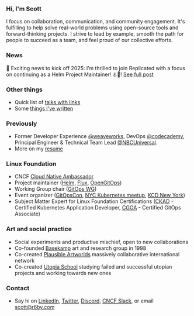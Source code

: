 ### Hi, I'm Scott

I focus on collaboration, communication, and community engagement. It's fulfilling to help solve real-world problems using open-source tools and forward-thinking projects. I strive to lead by example, smooth the path for people to succeed as a team, and feel proud of our collective efforts.

### News
🚀 Exciting news to kick off 2025: I’m thrilled to join Replicated with a focus on continuing as a Helm Project Maintainer! ⚓️🎉! [See full post](https://www.linkedin.com/feed/update/urn:li:activity:7282174839598067712/)

### Other things

- Quick list of [talks with links](https://docs.google.com/document/d/1RvBPFa_3CRi0DeOFlU1GNOzHqmn1NJ5jgA3D-tN4cE0/edit?usp=sharing)
- Some [things I've written](https://docs.google.com/document/d/1MgSbKdB3dI4lWlzpeg3ON4kFpM8UY60892qhmXKF-Uo/edit?usp=sharing)

### Previously
- Former Developer Experience [@weaveworks](https://www.weave.works/), DevOps [@codecademy](https://www.codecademy.com/), Principal Engineer & Technical Team Lead [@NBCUniversal](https://www.nbcuniversal.com/).
- More on my [resume](https://docs.google.com/document/d/1DW6DglPUXgqB_x09xFo25B4uo7bxMxVe9I3bY5eHcr4/edit?usp=sharing)

### Linux Foundation
- CNCF [Cloud Native Ambassador](https://www.cncf.io/people/ambassadors/)
- Project maintainer ([Helm](https://helm.sh/), [Flux](https://fluxcd.io/), [OpenGitOps](https://opengitops.dev/))
- Working Group chair ([GitOps WG](https://github.com/cncf/tag-app-delivery/tree/main/gitops-wg))
- Event organizer ([GitOpsCon](https://events.linuxfoundation.org/cdcon-gitopscon/), [NYC Kubernetes meetup](https://www.meetup.com/new-york-kubernetes-meetup/), [KCD New York](https://community.cncf.io/events/details/cncf-kcd-new-york-presents-kcd-new-york-2024/))
- Subject Matter Expert for Linux Foundation Certifications ([CKAD](https://training.linuxfoundation.org/certification/certified-kubernetes-application-developer-ckad/) - Certified Kubernetes Application Developer, [CGOA](https://training.linuxfoundation.org/certification/certified-gitops-associate-cgoa/) - Certified GitOps Associate)

### Art and social practice
- Social experiments and productive mischief, open to new collaborations
- Co-founded [Basekamp](HTTP://basekamp.com) art and research group in 1998
- Co-created [Plausible Artworlds](https://www.plausibleartworlds.org/) massively collaborative international network
- Co-created [Utopia School](https://www.facebook.com/UtopiaSchool/) studying failed and successful utopian projects and working towards new ones

### Contact
- Say hi on [LinkedIn](https://www.linkedin.com/in/scottrigby/), [Twitter](https://twitter.com/r6by), [Discord](https://discord.com/users/707649655483269130), [CNCF Slack](https://cloud-native.slack.com/team/U87S2849H), or email <scott@r6by.com>
<!--
**scottrigby/scottrigby** is a ✨ _special_ ✨ repository because its `README.md` (this file) appears on your GitHub profile.

Here are some ideas to get you started:

- 🔭 I’m currently working on ...
- 🌱 I’m currently learning ...
- 👯 I’m looking to collaborate on ...
- 🤔 I’m looking for help with ...
- 💬 Ask me about ...
- 📫 How to reach me: ...
- 😄 Pronouns: ...
- ⚡ Fun fact: ...
-->
